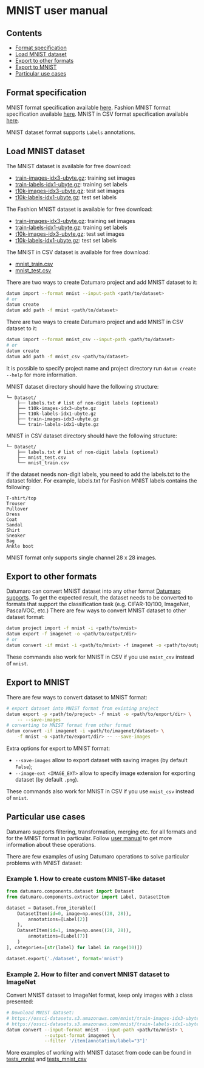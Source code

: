# MNIST user manual

## Contents

- [Format specification](#format-specification)
- [Load MNIST dataset](#load-MNIST-dataset)
- [Export to other formats](#export-to-other-formats)
- [Export to MNIST](#export-to-MNIST)
- [Particular use cases](#particular-use-cases)

## Format specification

MNIST format specification available [here](http://yann.lecun.com/exdb/mnist/).
Fashion MNIST format specification available [here](https://github.com/zalandoresearch/fashion-mnist).
MNIST in CSV  format specification available [here](https://pjreddie.com/projects/mnist-in-csv/).

MNIST dataset format supports `Labels` annotations.

## Load MNIST dataset

The MNIST dataset is available for free download:

- [train-images-idx3-ubyte.gz](https://ossci-datasets.s3.amazonaws.com/mnist/train-images-idx3-ubyte.gz):
training set images
- [train-labels-idx1-ubyte.gz](https://ossci-datasets.s3.amazonaws.com/mnist/train-labels-idx1-ubyte.gz):
training set labels
- [t10k-images-idx3-ubyte.gz](https://ossci-datasets.s3.amazonaws.com/mnist/t10k-images-idx3-ubyte.gz):
test set images
- [t10k-labels-idx1-ubyte.gz](https://ossci-datasets.s3.amazonaws.com/mnist/t10k-labels-idx1-ubyte.gz):
test set labels

The Fashion MNIST dataset is available for free download:

- [train-images-idx3-ubyte.gz](http://fashion-mnist.s3-website.eu-central-1.amazonaws.com/train-images-idx3-ubyte.gz):
training set images
- [train-labels-idx1-ubyte.gz](http://fashion-mnist.s3-website.eu-central-1.amazonaws.com/train-labels-idx1-ubyte.gz):
training set labels
- [t10k-images-idx3-ubyte.gz](http://fashion-mnist.s3-website.eu-central-1.amazonaws.com/t10k-images-idx3-ubyte.gz):
test set images
- [t10k-labels-idx1-ubyte.gz](http://fashion-mnist.s3-website.eu-central-1.amazonaws.com/t10k-labels-idx1-ubyte.gz):
test set labels

The MNIST in CSV dataset is available for free download:

- [mnist_train.csv](https://pjreddie.com/media/files/mnist_train.csv)
- [mnist_test.csv](https://pjreddie.com/media/files/mnist_test.csv)

There are two ways to create Datumaro project and add MNIST dataset to it:

``` bash
datum import --format mnist --input-path <path/to/dataset>
# or
datum create
datum add path -f mnist <path/to/dataset>
```

There are two ways to create Datumaro project and add MNIST in CSV dataset
to it:

``` bash
datum import --format mnist_csv --input-path <path/to/dataset>
# or
datum create
datum add path -f mnist_csv <path/to/dataset>
```

It is possible to specify project name and project directory run
`datum create --help` for more information.

MNIST dataset directory should have the following structure:

<!--lint disable fenced-code-flag-->
```
└─ Dataset/
    ├── labels.txt # list of non-digit labels (optional)
    ├── t10k-images-idx3-ubyte.gz
    ├── t10k-labels-idx1-ubyte.gz
    ├── train-images-idx3-ubyte.gz
    └── train-labels-idx1-ubyte.gz
```
MNIST in CSV dataset directory should have the following structure:

<!--lint disable fenced-code-flag-->
```
└─ Dataset/
    ├── labels.txt # list of non-digit labels (optional)
    ├── mnist_test.csv
    └── mnist_train.csv
```
If the dataset needs non-digit labels, you need to add the labels.txt
to the dataset folder.
For example, labels.txt for Fashion MNIST labels contains the following:
<!--lint disable fenced-code-flag-->
```
T-shirt/top
Trouser
Pullover
Dress
Coat
Sandal
Shirt
Sneaker
Bag
Ankle boot
```

MNIST format only supports single channel 28 x 28 images.

## Export to other formats

Datumaro can convert MNIST dataset into any other format [Datumaro supports](../user_manual.md#supported-formats).
To get the expected result, the dataset needs to be converted to formats
that support the classification task (e.g. CIFAR-10/100, ImageNet, PascalVOC,
etc.) There are few ways to convert MNIST dataset to other dataset format:

``` bash
datum project import -f mnist -i <path/to/mnist>
datum export -f imagenet -o <path/to/output/dir>
# or
datum convert -if mnist -i <path/to/mnist> -f imagenet -o <path/to/output/dir>
```

These commands also work for MNIST in CSV if you use `mnist_csv` instead of `mnist`.

## Export to MNIST

There are few ways to convert dataset to MNIST format:

``` bash
# export dataset into MNIST format from existing project
datum export -p <path/to/project> -f mnist -o <path/to/export/dir> \
    -- --save-images
# converting to MNIST format from other format
datum convert -if imagenet -i <path/to/imagenet/dataset> \
    -f mnist -o <path/to/export/dir> -- --save-images
```

Extra options for export to MNIST format:

- `--save-images` allow to export dataset with saving images
(by default `False`);
- `--image-ext <IMAGE_EXT>` allow to specify image extension
for exporting dataset (by default `.png`).

These commands also work for MNIST in CSV if you use `mnist_csv` instead of `mnist`.

## Particular use cases

Datumaro supports filtering, transformation, merging etc. for all formats
and for the MNIST format in particular. Follow [user manual](../user_manual.md)
to get more information about these operations.

There are few examples of using Datumaro operations to solve
particular problems with MNIST dataset:

### Example 1. How to create custom MNIST-like dataset

```python
from datumaro.components.dataset import Dataset
from datumaro.components.extractor import Label, DatasetItem

dataset = Dataset.from_iterable([
    DatasetItem(id=0, image=np.ones((28, 28)),
        annotations=[Label(2)]
    ),
    DatasetItem(id=1, image=np.ones((28, 28)),
        annotations=[Label(7)]
    )
], categories=[str(label) for label in range(10)])

dataset.export('./dataset', format='mnist')
```

### Example 2. How to filter and convert MNIST dataset to ImageNet

Convert MNIST dataset to ImageNet format, keep only images with `3` class
presented:

``` bash
# Download MNIST dataset:
# https://ossci-datasets.s3.amazonaws.com/mnist/train-images-idx3-ubyte.gz
# https://ossci-datasets.s3.amazonaws.com/mnist/train-labels-idx1-ubyte.gz
datum convert --input-format mnist --input-path <path/to/mnist> \
              --output-format imagenet \
              --filter '/item[annotation/label="3"]'
```

More examples of working with MNIST dataset from code can be found in
[tests_mnist](../../tests/test_mnist_format.py) and [tests_mnist_csv](../../tests/test_mnist_csv_format.py)
